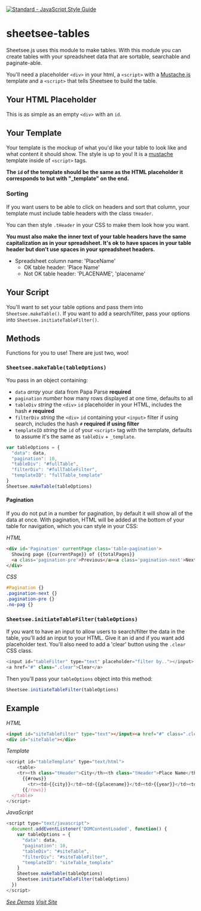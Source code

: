 [![Standard - JavaScript Style Guide](https://cdn.rawgit.com/feross/standard/master/badge.svg)](https://github.com/feross/standard)

# sheetsee-tables

Sheetsee.js uses this module to make tables. With this module you can create tables with your spreadsheet data that are sortable, searchable and paginate-able.

You'll need a placeholder `<div>` in your html, a `<script>` with a [Mustache.js](https://mustache.github.io) template and a `<script>` that tells Sheetsee to build the table.

## Your HTML Placeholder

This is as simple as an empty `<div>` with an `id`.

## Your Template

Your template is the mockup of what you'd like your table to look like and what content it should show. The style is up to you! It is a [mustache](https://mustache.github.io) template inside of `<script>` tags.

**The `id` of the template should be the same as the HTML placeholder it corresponds to but with "_template" on the end.**

### Sorting

If you want users to be able to click on headers and sort that column, your template must include table headers with the class `tHeader`.

You can then style `.tHeader` in your CSS to make them look how you want.

**You must also make the inner text of your table headers have the same capitalization as in your spreadsheet. It's ok to have spaces in your table header but don't use spaces in your spreadsheet headers.**

- Spreadsheet column name: 'PlaceName'
  - OK table header: 'Place Name'
  - Not OK table header:  'PLACENAME', 'placename'

## Your Script

You'll want to set your table options and pass them into `Sheetsee.makeTable()`. If you want to add a search/filter, pass your options into `Sheetsee.initiateTableFilter()`.

## Methods

Functions for you to use! There are just two, woo!

### `Sheetsee.makeTable(tableOptions)`

You pass in an object containing:

- `data` _array_ your data from Papa Parse **required**
- `pagination` _number_ how many rows displayed at one time, defaults to all
- `tableDiv` _string_ the `<div>` `id` placeholder in your HTML, includes the hash `#` **required**
- `filterDiv` _string_ the `<div>` `id` containing your `<input>` filter if using search, includes the hash `#` **required if using filter**
- `templateID` _string_ the `id` of your `<script>` tag with the template, defaults to assume it's the same as `tableDiv` + `_template`.

```javascript
var tableOptions = {
  "data": data,
  "pagination": 10,
  "tableDiv": "#fullTable",
  "filterDiv": "#fullTableFilter",
  "templateID": "fullTable_template"
}
Sheetsee.makeTable(tableOptions)
```

#### Pagination

If you do not put in a number for pagination, by default it will show all of the data at once. With pagination, HTML will be added at the bottom of your table for navigation, which you can style in your CSS:

_HTML_

```HTML
<div id='Pagination' currentPage class='table-pagination'>
  Showing page {{currentPage}} of {{totalPages}}
  <a class='pagination-pre'>Previous</a><a class='pagination-next'>Next</a>
</div>
```

_CSS_

```CSS
#Pagination {}
.pagination-next {}
.pagination-pre {}
.no-pag {}
```

### `Sheetsee.initiateTableFilter(tableOptions)`

If you want to have an input to allow users to search/filter the data in the table, you'll add an input to your HTML. Give it an id and if you want add placeholder text. You'll also need to add a 'clear' button using the `.clear` CSS class.

```javascript
<input id="tableFilter" type="text" placeholder="filter by.."></input>
<a href="#" class=".clear">Clear</a>
```

Then you'll pass your `tableOptions` object into this method:

```javascript
Sheetsee.initiateTableFilter(tableOptions)
```

## Example

_HTML_

```HTML
<input id="siteTableFilter" type="text"></input><a href="#" class=".clear">Clear</a>
<div id="siteTable"></div>
```

_Template_

```JavaScript
<script id="tableTemplate" type="text/html">
    <table>
    <tr><th class="tHeader">City</th><th class="tHeader">Place Name</th><th class="tHeader">Year</th><th class="tHeader">Image</th></tr>
      {{#rows}}
        <tr><td>{{city}}</td><td>{{placename}}</td><td>{{year}}</td><td>{{image}}</td></tr>
      {{/rows}}
  </table>
</script>
```

_JavaScript_

```javascript
<script type="text/javascript">
  document.addEventListener('DOMContentLoaded', function() {
    var tableOptions = {
      "data": data,
      "pagination": 10,
      "tableDiv": "#siteTable",
      "filterDiv": "#siteTableFilter",
      "templateID": "siteTable_template"
    }
    Sheetsee.makeTable(tableOptions)
    Sheetsee.initiateTableFilter(tableOptions)
  })
</script>
```

_[See Demos](https://github.com/jlord/sheetsee-tables/tree/master/demos)_
_[Visit Site](http://jlord.us/sheetsee.js)_
